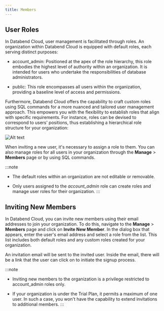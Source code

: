 ```yaml
---
title: Members
---
```


## User Roles

In Databend Cloud, user management is facilitated through roles. An organization within Databend Cloud is equipped with default roles, each serving distinct purposes:

- account_admin: Positioned at the apex of the role hierarchy, this role embodies the highest level of authority within an organization. It is intended for users who undertake the responsibilities of database administrators.

- public: This role encompasses all users within the organization, providing a baseline level of access and permissions.

Furthermore, Databend Cloud offers the capability to craft custom roles using SQL commands for a more nuanced and tailored user management approach. This empowers you with the flexibility to establish roles that align with specific requirements. For instance, roles can be devised to correspond to users' positions, thus establishing a hierarchical role structure for your organization:

![Alt text](@site/static/img/documents/org-and-users/role.png)

When inviting a new user, it's necessary to assign a role to them. You can also manage roles for all users in your organization through the **Manage** > **Members** page or by using SQL commands.

:::note
- The default roles within an organization are not editable or removable.

- Only users assigned to the *account_admin* role can create roles and manage user roles for their organization.
:::

## Inviting New Members

In Databend Cloud, you can invite new members using their email addresses to join your organization. To do this, navigate to the **Manage** > **Members** page and click on **Invite New Member**. In the dialog box that appears, enter the user's email address and select a role from the list. This list includes both default roles and any custom roles created for your organization.

An invitation email will be sent to the invited user. Inside the email, there will be a link that the user can click on to initiate the signup process.

:::note
- Inviting new members to the organization is a privilege restricted to account_admin roles only.

- If your organization is under the Trial Plan, it permits a maximum of one user. In such a case, you won't have the capability to extend invitations to additional members.
:::